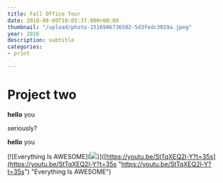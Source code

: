 ```yaml
---
title: Fall Office Tour
date: 2018-08-09T18:05:37.000+00:00
thumbnail: "/upload/photo-1516906736502-5d3fedc3019a.jpeg"
year: 2016
description: subtitle
categories:
- print

---
```

# Project two

<b>hello</b> you

seriously?

**hello** you

\[!\[Everything Is AWESOME\](![](http://i.imgur.com/Ot5DWAW.png))\]([https://youtu.be/StTqXEQ2l-Y?t=35s](https://youtu.be/StTqXEQ2l-Y?t=35s "https://youtu.be/StTqXEQ2l-Y?t=35s") "Everything Is AWESOME")